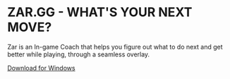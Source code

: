 # ZAR.GG - WHAT'S YOUR NEXT MOVE?

Zar is an In-game Coach that helps you figure out what to do next and get better while playing, through a seamless overlay.

[Download for Windows](https://zar.gg/)
